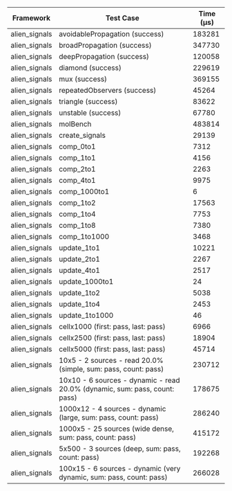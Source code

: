 | Framework | Test Case | Time (μs) |
| --- | --- | --- |
| alien_signals | avoidablePropagation (success) | 183281 |
| alien_signals | broadPropagation (success) | 347730 |
| alien_signals | deepPropagation (success) | 120058 |
| alien_signals | diamond (success) | 229619 |
| alien_signals | mux (success) | 369155 |
| alien_signals | repeatedObservers (success) | 45264 |
| alien_signals | triangle (success) | 83622 |
| alien_signals | unstable (success) | 67780 |
| alien_signals | molBench | 483814 |
| alien_signals | create_signals | 29139 |
| alien_signals | comp_0to1 | 7312 |
| alien_signals | comp_1to1 | 4156 |
| alien_signals | comp_2to1 | 2263 |
| alien_signals | comp_4to1 | 9975 |
| alien_signals | comp_1000to1 | 6 |
| alien_signals | comp_1to2 | 17563 |
| alien_signals | comp_1to4 | 7753 |
| alien_signals | comp_1to8 | 7380 |
| alien_signals | comp_1to1000 | 3468 |
| alien_signals | update_1to1 | 10221 |
| alien_signals | update_2to1 | 2267 |
| alien_signals | update_4to1 | 2517 |
| alien_signals | update_1000to1 | 24 |
| alien_signals | update_1to2 | 5038 |
| alien_signals | update_1to4 | 2453 |
| alien_signals | update_1to1000 | 46 |
| alien_signals | cellx1000 (first: pass, last: pass) | 6966 |
| alien_signals | cellx2500 (first: pass, last: pass) | 18904 |
| alien_signals | cellx5000 (first: pass, last: pass) | 45714 |
| alien_signals | 10x5 - 2 sources - read 20.0% (simple, sum: pass, count: pass) | 230712 |
| alien_signals | 10x10 - 6 sources - dynamic - read 20.0% (dynamic, sum: pass, count: pass) | 178675 |
| alien_signals | 1000x12 - 4 sources - dynamic (large, sum: pass, count: pass) | 286240 |
| alien_signals | 1000x5 - 25 sources (wide dense, sum: pass, count: pass) | 415172 |
| alien_signals | 5x500 - 3 sources (deep, sum: pass, count: pass) | 192268 |
| alien_signals | 100x15 - 6 sources - dynamic (very dynamic, sum: pass, count: pass) | 266028 |
